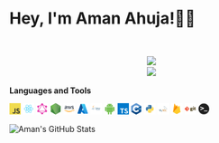 # Hey, I'm Aman Ahuja!👋🏽
<!-- (http://ritwik-sinha.herokuapp.com)  -->

<br/>

<p align="center">

  <a href="https://www.linkedin.com/in/aman-ahuja-253506168/" target="_blank" rel="noopener noreferrer">
    <img src="https://img.shields.io/badge/LinkedIn-Aman%20Ahuja-blue?logo=linkedin&logoColor=blue&color=blue" />
 </a>

<!--   <a href="https://t.me/@Mr_Ritwik" target="_blank" rel="noopener noreferrer">
    <img src="https://img.shields.io/badge/Telegram-Mr_Ritwik-blue?logo=telegram&logoColor=blue&color=blue" />
  </a> -->

<!--   <a href="https://www.youtube.com/channel/UCAARrqhtZoZwEoxnVA22WeQ" target="_blank" rel="noopener noreferrer">
    <img src="https://img.shields.io/badge/YouTube-Ritwik%20Sinha-yellow?logo=youtube&logoColor=red&color=yellow" />
  </a> -->

  <br />

  <a href="https://www.instagram.com/calll_me_dude/" target="_blank" rel="noopener noreferrer">
    <img src="https://img.shields.io/badge/Instagram-mr_ritwik-red?logo=instagram&logoColor=red&color=purple" />
  </a>
</p>




**Languages and Tools**  

<code><img height="20" src="https://raw.githubusercontent.com/github/explore/80688e429a7d4ef2fca1e82350fe8e3517d3494d/topics/javascript/javascript.png"></code>
<code><img height="20" src="https://raw.githubusercontent.com/github/explore/80688e429a7d4ef2fca1e82350fe8e3517d3494d/topics/react/react.png"></code>
<code><img height="20" src="https://raw.githubusercontent.com/github/explore/5c058a388828bb5fde0bcafd4bc867b5bb3f26f3/topics/graphql/graphql.png"></code>
<code><img height="20" src="https://raw.githubusercontent.com/github/explore/80688e429a7d4ef2fca1e82350fe8e3517d3494d/topics/nodejs/nodejs.png"></code>
<code><img height="20" src="https://raw.githubusercontent.com/github/explore/fbceb94436312b6dacde68d122a5b9c7d11f9524/topics/aws/aws.png"></code>
<code><img height="20" src="https://raw.githubusercontent.com/github/explore/eaef8552d8b082ffafe2bfc8a5023d47da904aac/topics/azure/azure.png"></code>
<code><img height="20" src="https://raw.githubusercontent.com/github/explore/80688e429a7d4ef2fca1e82350fe8e3517d3494d/topics/java/java.png"></code>
<code><img height="20" src="https://raw.githubusercontent.com/github/explore/80688e429a7d4ef2fca1e82350fe8e3517d3494d/topics/android/android.png"></code>
<code><img height="20" src="https://raw.githubusercontent.com/github/explore/80688e429a7d4ef2fca1e82350fe8e3517d3494d/topics/typescript/typescript.png"></code>
<code><img height="20" src="https://raw.githubusercontent.com/github/explore/80688e429a7d4ef2fca1e82350fe8e3517d3494d/topics/cpp/cpp.png"></code>
<code><img height="20" src="https://raw.githubusercontent.com/github/explore/80688e429a7d4ef2fca1e82350fe8e3517d3494d/topics/python/python.png"></code>
<code><img height="20" src="https://raw.githubusercontent.com/github/explore/80688e429a7d4ef2fca1e82350fe8e3517d3494d/topics/mysql/mysql.png"></code>
<code><img height="20" src="https://raw.githubusercontent.com/github/explore/80688e429a7d4ef2fca1e82350fe8e3517d3494d/topics/firebase/firebase.png"></code>
<code><img height="20" src="https://raw.githubusercontent.com/github/explore/80688e429a7d4ef2fca1e82350fe8e3517d3494d/topics/git/git.png"></code>
<code><img height="20" src="https://raw.githubusercontent.com/github/explore/80688e429a7d4ef2fca1e82350fe8e3517d3494d/topics/terminal/terminal.png"></code>


![Aman's GitHub Stats](https://github-readme-stats.vercel.app/api?username=Exploringtechnologies&hide=[%22issues%22,%22contribs%22]&show_icons=true&title_color=fff&icon_color=79ff97&text_color=9f9f9f&bg_color=151515)
